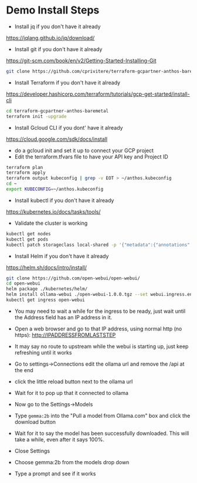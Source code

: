 # Demo Install Steps

- Install jq if you don't have it already

<https://jqlang.github.io/jq/download/>

- Install git if you don't have it already

<https://git-scm.com/book/en/v2/Getting-Started-Installing-Git>

```sh
git clone https://github.com/cprivitere/terraform-gcpartner-anthos-baremetal
```

- Install Terraform if you don't have it already

<https://developer.hashicorp.com/terraform/tutorials/gcp-get-started/install-cli>

```sh
cd terraform-gcpartner-anthos-baremetal
terraform init -upgrade
```

- Install Gcloud CLI if you dont' have it already

<https://cloud.google.com/sdk/docs/install>

- do a gcloud init and set it up to connect your GCP project
- Edit the terraform.tfvars file to have your API key and Project ID

```sh
terraform plan
terraform apply
terraform output kubeconfig | grep -v EOT > ~/anthos.kubeconfig
cd ~
export KUBECONFIG=~/anthos.kubeconfig
```

- Install kubectl if you don't have it already

<https://kubernetes.io/docs/tasks/tools/>

- Validate the cluster is working

```sh
kubectl get nodes
kubectl get pods
kubectl patch storageclass local-shared -p '{"metadata":{"annotations":{"storageclass.kubernetes.io/is-default-class": "true"}}}'
```

- Install Helm if you don't have it already

<https://helm.sh/docs/intro/install/>

```sh
git clone https://github.com/open-webui/open-webui/
cd open-webui
helm package ./kubernetes/helm/
helm install ollama-webui ./open-webui-1.0.0.tgz --set webui.ingress.enabled=true
kubectl get ingress open-webui
```

- You may need to wait a while for the ingress to be ready, just wait until the Address field has an IP address in it.

- Open a web browser and go to that IP address, using normal http (no https): <http://IPADDRESSFROMLASTSTEP>

- It may say no route to upstream while the webui is starting up, just keep refreshing until it works

- Go to settings->Connections edit the ollama url and remove the /api at the end

- click the little reload button next to the ollama url

- Wait for it to pop up that it connected to ollama

- Now go to the Settings->Models

- Type `gemma:2b` into the "Pull a model from Ollama.com" box and click the download button

- Wait for it to say the model has been successfully downloaded. This will take a while, even after it says 100%.

- Close Settings

- Choose gemma:2b from the models drop down

- Type a prompt and see if it works
